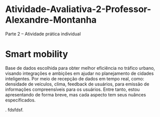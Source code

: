 # Atividade-Avaliativa-2-Professor-Alexandre-Montanha
Parte 2 – Atividade prática individual 

# Smart mobility
Base de dados escolhida para obter melhor eficiência no tráfico urbano, visando integrações e ambições em ajudar no planejamento de cidades inteligentes. Por meio de recepção de dados em tempo real, como: densidade de veículos, clima, feedback de usuários, para emissão de informações compreensíveis para os usuários. Entre tanto, estou apresentando de forma breve, mas cada aspecto tem seus nuânces específicados.

\. fdsfdsf.
